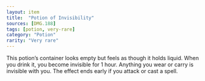 ```yaml
---
layout: item
title:  "Potion of Invisibility"
sources: [DMG.188]
tags: [potion, very-rare]
category: "Potion"
rarity: "Very rare"
---
```


This potion’s container looks empty but feels as though it holds liquid. When you drink it, you become invisible for 1 hour. Anything you wear or carry is invisible with you. The effect ends early if you attack or cast a spell.